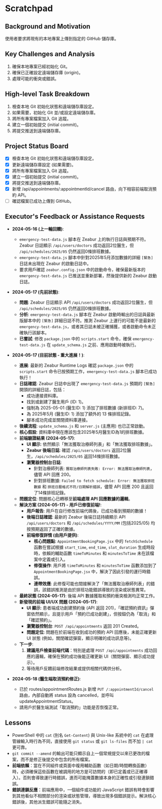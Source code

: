 # Scratchpad

## Background and Motivation

使用者要求將現有的本地專案上傳到指定的 GitHub 儲存庫。

## Key Challenges and Analysis

1.  確保本地專案已經初始化 Git。
2.  確保已正確設定遠端儲存庫 (origin)。
3.  處理可能的衝突或錯誤。

## High-level Task Breakdown

1.  檢查本地 Git 初始化狀態和遠端儲存庫設定。
2.  如果需要，初始化 Git 並/或設定遠端儲存庫。
3.  將所有專案檔案加入 Git 追蹤。
4.  建立一個初始提交 (initial commit)。
5.  將提交推送到遠端儲存庫。

## Project Status Board

- [x] 檢查本地 Git 初始化狀態和遠端儲存庫設定。
- [x] 更新遠端儲存庫設定 (如果需要)。
- [x] 將所有專案檔案加入 Git 追蹤。
- [x] 建立一個初始提交 (initial commit)。
- [x] 將提交推送到遠端儲存庫。
- [x] 新增 /api/appointments/:appointmentId/cancel 路由，向下相容前端取消預約 API。
- [ ] 確認檔案已成功上傳到 GitHub。

## Executor's Feedback or Assistance Requests

- **2024-05-16 (上一輪回饋)**:
    - `emergency-test-data.js` 腳本在 Zeabur 上的執行日誌與預期不符。 Zeabur 日誌顯示 `/api/users/doctors` 成功返回2位醫生，但 `/api/schedules/2025/05` 仍然返回0條排班數據。
    - `emergency-test-data.js` 腳本中針對2025年5月添加數據的詳細 `[緊急]` 日誌未出現在 Zeabur 的啟動日誌中。
    - 要求用戶確認 `zeabur.config.json` 中的啟動命令，確保最新版本的 `emergency-test-data.js` 已推送並重新部署，然後提供新的 Zeabur 啟動日誌。
- **2024-05-17 (先前狀態)**:
    - **問題**: Zeabur 日誌顯示 API `/api/users/doctors` 成功返回2位醫生，但 `/api/schedules/2025/05` 仍然返回0條排班數據。
    - **分析**: `emergency-test-data.js` 腳本在 Zeabur 啟動時輸出的日誌與最新版腳本中的 `[緊急]` 詳細日誌不符。推測 Zeabur 上運行的可能不是最新的 `emergency-test-data.js`，或者其日誌未被正確捕獲，或者啟動命令未正確執行該腳本。
    - **已嘗試**: 修改 `package.json` 中的 `scripts.start` 命令，確保 `emergency-test-data.js` 在 `update_schema.js` 之前、應用啟動時被執行。

- **2024-05-17 (目前狀態 - 重大進展！)**:
    - **進展**: 最新的 Zeabur Runtime Logs 確認 `package.json` 中的 `scripts.start` 命令已按預期工作，`emergency-test-data.js` 腳本已成功執行！
    - **日誌確認**: Zeabur 日誌中出現了 `emergency-test-data.js` 預期的 `[緊急]` 開頭的詳細日誌，包括：
        - 成功連接資料庫。
        - 找到或創建了醫生用戶 (ID: 1)。
        - 強制為 2025-05-01 (醫生ID: 1) 添加了排班數據 (新排班ID: 7)。
        - 為 2025年5月 (醫生ID: 1) 添加了額外的 13 條排班記錄。
        - 腳本成功完成並關閉資料庫連接。
    - **後續流程**: `update_schema.js` 和 `server.js` (主應用) 也已正常啟動。
    - **核心假設**: 資料庫中現在應該包含2025年5月醫生ID為1的排班數據。
    - **前端驗證結果 (2024-05-17)**:
        - **UI 顯示**: 依然顯示「無法獲取治療師列表」和「無法獲取排班數據」。
        - **Zeabur 後端日誌**: 確認 `/api/users/doctors` 返回2位醫生，`/api/schedules/2025/05` 返回14條排班數據。
        - **瀏覽器控制台日誌**: 
            - 針對治療師列表: `獲取治療師列表失敗: Error: 無法獲取治療師列表`，儘管 API 回應 200。
            - 針對排班數據: `Failed to fetch schedule: Error: 無法獲取排班數據` 和 `排班日曆格式不符/日期解析錯誤`，儘管 API 回應 200 且返回了14條排班記錄。
    - **問題定位**: 問題核心已轉移至**前端處理 API 回應數據的邏輯**。
    - **解決方案 (2024-05-17) - 用戶已修復前端!**:
        - **用戶報告**: 用戶在自行修改前端代碼後，已成功看到預期的數據！
        - **後端日誌確認**: 最新的 Zeabur 後端日誌持續顯示 API `/api/users/doctors` 和 `/api/schedules/YYYY/MM` (包括2025/05) 均按預期返回了正確的數據。
        - **前端修復詳情 (由用戶提供)**:
            - **核心問題點**: `AppointmentBookingPage.jsx` 中的 `fetchSchedule` 函數在嘗試根據 `start_time`, `end_time`, `slot_duration` 生成時段時，依賴的輔助函數 `timeToMinutes` 和 `minutesToTime` 未在該檔案中定義或引入。
            - **修復操作**: 用戶將 `timeToMinutes` 和 `minutesToTime` 函數添加到了 `AppointmentBookingPage.jsx` 中，解決了因此引發的運行時錯誤。
            - **連帶效應**: 此修復可能也間接解決了「無法獲取治療師列表」的錯誤，該錯誤推測是由於排班功能錯誤導致的渲染或狀態異常。
    - **最終狀態 (2024-05-17)**: 後端 API 數據獲取和預約衝突檢測均正常工作。
    - **新發現的前端 UI/UX 問題 (2024-05-17)**:
        - **UI 顯示**: 患者端成功創建預約後 (API 返回 201)，「確認預約資訊」彈窗依然顯示，且提示用戶「預約已成功創建」，但按鈕仍為「取消」和「確認預約」。
        - **瀏覽器控制台**: `POST /api/appointments` 返回 201 Created。
        - **問題定位**: 問題在於前端在收到成功的預約 API 回應後，未能正確更新 UI 狀態 (例如，關閉確認彈窗，顯示明確的成功訊息等)。
    - **下一步**: 
        1.  **建議用戶檢查前端代碼**：特別是處理 `POST /api/appointments` 成功回應的邏輯，確保在預約成功後能正確更新 UI（關閉彈窗、顯示成功提示）。
        2.  等待用戶反饋前端修改結果或提供相關代碼供分析。

- **2024-05-18 (醫生端取消預約修正)**:
    - 已於 routes/appointmentRoutes.js 新增 `PUT /:appointmentId/cancel` 路由，內部自動將 status 設為 cancelled，並呼叫 updateAppointmentStatus。
    - 請用戶於醫生端測試「取消預約」功能是否恢復正常。

## Lessons

- PowerShell 中的 `cat` (別名 `Get-Content`) 與 Unix-like 系統中的 `cat` 在處理管線輸入時行為不同，直接使用 `git status` 或 `git ls-files` 而不加 `| cat` 更可靠。
- `git commit --amend` 的輸出可能只顯示自上一個常規提交以來已更改的檔案，而不是修正後提交中包含的所有檔案。 
- **前端依賴**：當在不同組件或頁面中複用輔助函數（如日期/時間轉換函數）時，必須確保這些函數在被調用的地方是可訪問的（即已定義或已正確導入）。否則會導致運行時錯誤，進而可能掩蓋數據本身的正確性或引發連鎖錯誤。
- **錯誤連鎖反應**：前端應用中，一個組件或功能的 JavaScript 錯誤有時會影響到其他看似不相關部分的渲染或狀態管理，導致出現多個錯誤提示。解決核心錯誤後，其他派生錯誤可能隨之消失。 